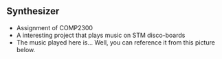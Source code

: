 ## Synthesizer
- Assignment of COMP2300
- A interesting project that plays music on STM disco-boards
- The music played here is... Well, you can reference it from this picture below.

